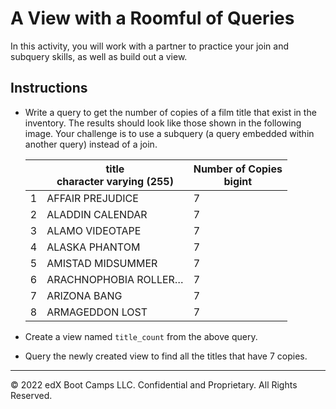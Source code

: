 # A View with a Roomful of Queries

In this activity, you will work with a partner to practice your join and subquery skills, as well as build out a view.

## Instructions

* Write a query to get the number of copies of a film title that exist in the inventory. The results should look like those shown in the following image. Your challenge is to use a subquery (a query embedded within another query) instead of a join.

  | | title<br>character varying (255) | Number of Copies<br>bigint |
  |----|----|----|
  | 1 | AFFAIR PREJUDICE | 7 |
  | 2 | ALADDIN CALENDAR | 7 |
  | 3 | ALAMO VIDEOTAPE | 7 |
  | 4 | ALASKA PHANTOM | 7 |
  | 5 | AMISTAD MIDSUMMER | 7 |
  | 6 | ARACHNOPHOBIA ROLLER… | 7 |
  | 7 | ARIZONA BANG | 7 |
  | 8 | ARMAGEDDON LOST | 7 |

* Create a view named `title_count` from the above query.

* Query the newly created view to find all the titles that have 7 copies.

---

© 2022 edX Boot Camps LLC. Confidential and Proprietary. All Rights Reserved.
